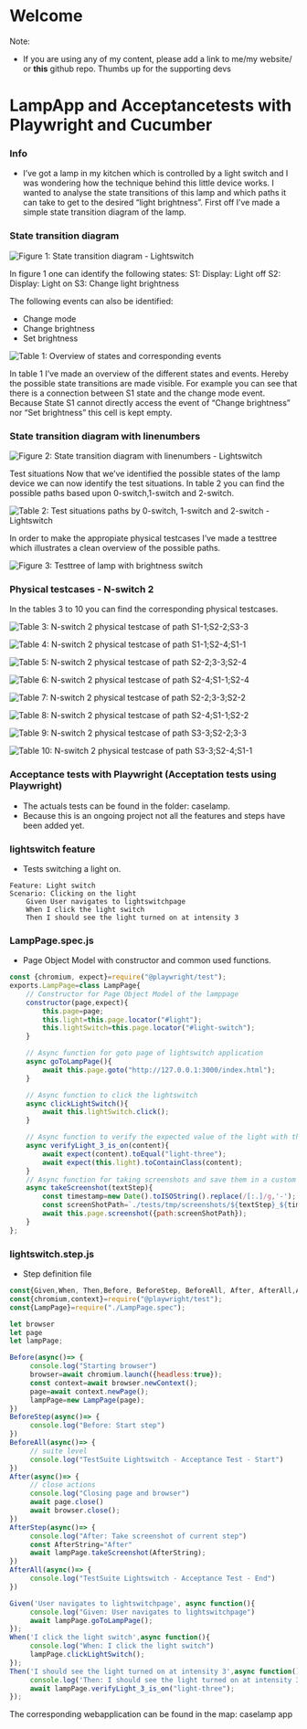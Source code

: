 # Welcome

Note:
- If you are using any of my content, please add a link to me/my website/ or **this** github repo. Thumbs up for the supporting devs 

# LampApp and Acceptancetests with Playwright and Cucumber

### Info
- I’ve got a lamp in my kitchen which is controlled by a light switch and I was wondering 
how the technique behind this little device works.
I wanted to analyse the state transitions of this lamp and which paths it can take to get to 
the desired “light brightness”. First off I’ve made a simple state transition diagram of the lamp.

### State transition diagram
![Figure 1: State transition diagram - Lightswitch](StatetransitionDiagramLS.png "State transition diagram - Lightswitch")

In figure 1 one can identify the following states:
S1: Display: Light off
S2: Display: Light on
S3: Change light brightness

The following events can also be identified:
- Change mode
- Change brightness
- Set brightness

![Table 1: Overview of states and corresponding events](OverviewStatesEvent.png "Overview of states and corresponding events")

In table 1 I’ve made an overview of the different states and events. Hereby the possible state transitions are made visible. For example you can see that there is a connection between S1 state and the change mode event. Because State S1 cannot directly access the event of “Change brightness” nor “Set brightness” this cell is kept empty.

### State transition diagram with linenumbers
![Figure 2: State transition diagram with linenumbers - Lightswitch](StatetransitionDiagramLS2.png "State transition diagram with linenumbers- Lightswitch")

Test situations
Now that we’ve identified the possible states of the lamp device we can now identify the test situations. In table 2 you can find the possible paths based upon 0-switch,1-switch and 2-switch. 

![Table 2: Test situations paths by 0-switch, 1-switch and 2-switch - Lightswitch](Testsituations.png "Test situations paths by 0-switch, 1-switch and 2-switch- Lightswitch")

In order to make the appropiate physical testcases I’ve made a testtree which illustrates a clean overview of the possible paths.

![Figure 3: Testtree of lamp with brightness switch](Testtree.png "Testtree of lamp with brightness switch")

### Physical testcases - N-switch 2

In the tables 3 to 10 you can find the corresponding physical testcases.

![Table 3: N-switch 2 physical testcase of path S1-1;S2-2;S3-3](Phtestcase1.png "N-switch 2 physical testcase of path S1-1;S2-2;S3-3")

![Table 4: N-switch 2 physical testcase of path S1-1;S2-4;S1-1](Phtestcase2.png "N-switch 2 physical testcase of path S1-1;S2-4;S1-1")

![Table 5: N-switch 2 physical testcase of path S2-2;3-3;S2-4](Phtestcase3.png "N-switch 2 physical testcase of path S2-2;3-3;S2-4")

![Table 6: N-switch 2 physical testcase of path S2-4;S1-1;S2-4](Phtestcase4.png "N-switch 2 physical testcase of path S2-4;S1-1;S2-4")

![Table 7: N-switch 2 physical testcase of path S2-2;3-3;S2-2](Phtestcase5.png "N-switch 2 physical testcase of path S2-2;3-3;S2-2")

![Table 8: N-switch 2 physical testcase of path S2-4;S1-1;S2-2](Phtestcase6.png "N-switch 2 physical testcase of path S2-4;S1-1;S2-2")

![Table 9: N-switch 2 physical testcase of path S3-3;S2-2;3-3](Phtestcase7.png "N-switch 2 physical testcase of path S3-3;S2-2;3-3")

![Table 10: N-switch 2 physical testcase of path S3-3;S2-4;S1-1](Phtestcase8.png "N-switch 2 physical testcase of path S3-3;S2-4;S1-1")

### Acceptance tests with Playwright (Acceptation tests using Playwright)

- The actuals tests can be found in the folder: caselamp.
- Because this is an ongoing project not all the features and steps have been added yet.

### lightswitch feature   
- Tests switching a light on.

```gherkin
Feature: Light switch 
Scenario: Clicking on the light 
    Given User navigates to lightswitchpage
    When I click the light switch
    Then I should see the light turned on at intensity 3

```

### LampPage.spec.js  
- Page Object Model with constructor and common used functions.

```javascript
const {chromium, expect}=require("@playwright/test");
exports.LampPage=class LampPage{
    // Constructor for Page Object Model of the lamppage
    constructor(page,expect){
        this.page=page;
        this.light=this.page.locator("#light");
        this.lightSwitch=this.page.locator("#light-switch");
    }

    // Async function for goto page of lightswitch application
    async goToLampPage(){
        await this.page.goto("http://127.0.0.1:3000/index.html");
    }

    // Async function to click the lightswitch
    async clickLightSwitch(){
        await this.lightSwitch.click();
    }

    // Async function to verify the expected value of the light with the actual value
    async verifyLight_3_is_on(content){
        await expect(content).toEqual("light-three");
        await expect(this.light).toContainClass(content);
    }
    // Async function for taking screenshots and save them in a custom folder with timestamp
    async takeScreenshot(textStep){
        const timestamp=new Date().toISOString().replace(/[:.]/g,'-');
        const screenShotPath=`./tests/tmp/screenshots/${textStep}_${timestamp}.png`;
        await this.page.screenshot({path:screenShotPath});
    }
};

```

### lightswitch.step.js    
- Step definition file

```javascript
const{Given,When, Then,Before, BeforeStep, BeforeAll, After, AfterAll,AfterStep}=require("@cucumber/cucumber");
const{chromium,context}=require("@playwright/test");
const{LampPage}=require("./LampPage.spec");

let browser
let page
let lampPage;

Before(async()=> {
     console.log("Starting browser")
     browser=await chromium.launch({headless:true});
     const context=await browser.newContext();
     page=await context.newPage();
     lampPage=new LampPage(page);
})
BeforeStep(async()=> {
     console.log("Before: Start step")
})
BeforeAll(async()=> {
     // suite level
     console.log("TestSuite Lightswitch - Acceptance Test - Start")
})
After(async()=> {
     // close actions
     console.log("Closing page and browser")
     await page.close()
     await browser.close();
})
AfterStep(async()=> {
     console.log("After: Take screenshot of current step")
     const AfterString="After"
     await lampPage.takeScreenshot(AfterString);
})
AfterAll(async()=> {
     console.log("TestSuite Lightswitch - Acceptance Test - End")
})

Given('User navigates to lightswitchpage', async function(){
     console.log("Given: User navigates to lightswitchpage")
     await lampPage.goToLampPage();
});
When('I click the light switch',async function(){
     console.log("When: I click the light switch")
     lampPage.clickLightSwitch();
});
Then('I should see the light turned on at intensity 3',async function(){
     console.log('Then: I should see the light turned on at intensity 3')
     await lampPage.verifyLight_3_is_on("light-three");   
});

```

The corresponding webapplication can be found in the map: caselamp app

